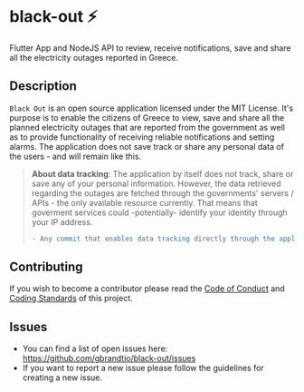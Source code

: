 # black-out :zap:
Flutter App and NodeJS API to review, receive notifications, save and share all the electricity outages reported in Greece.

## Description
`Black Out` is an open source application licensed under the MIT License. It's purpose is to enable the citizens of Greece to view, save and share all the planned electricity outages that are reported from the government as well as to provide functionality of receiving reliable notifications and setting alarms. The application does not save track or share any personal data of the users - and will remain like this.

> **About data tracking**: The application by itself does not track, share or save any of your personal information. However, the data retrieved regarding the outages are fetched through the governments' servers / APIs - the only available resource currently. That means that goverment services could -potentially- identify your identity through your IP address. 
> ```diff 
> - Any commit that enables data tracking directly through the application will be rejected. 
> ```

## Contributing
If you wish to become a contributor please read the [Code of Conduct](https://github.com/gbrandtio/black-out/blob/main/CODE_OF_CONDUCT.md) and [Coding Standards](https://github.com/gbrandtio/black-out/blob/main/CODING_STANDARDS.md) of this project.

## Issues
- You can find a list of open issues here: https://github.com/gbrandtio/black-out/issues
- If you want to report a new issue please follow the guidelines for creating a new issue.
